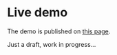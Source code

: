 # Live demo

The demo is published on [this page][demo-live-link].

Just a draft, work in progress...

[demo-live-link]: https://responsivedesign.webfx.dev
